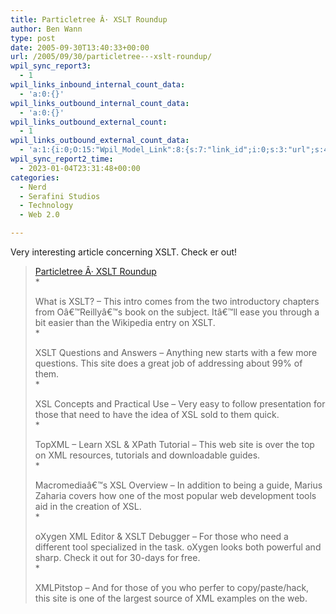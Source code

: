 ```yaml
---
title: Particletree Â· XSLT Roundup
author: Ben Wann
type: post
date: 2005-09-30T13:40:33+00:00
url: /2005/09/30/particletree-·-xslt-roundup/
wpil_sync_report3:
  - 1
wpil_links_inbound_internal_count_data:
  - 'a:0:{}'
wpil_links_outbound_internal_count_data:
  - 'a:0:{}'
wpil_links_outbound_external_count:
  - 1
wpil_links_outbound_external_count_data:
  - 'a:1:{i:0;O:15:"Wpil_Model_Link":8:{s:7:"link_id";i:0;s:3:"url";s:46:"http://particletree.com/notebook/xslt-roundup/";s:4:"host";s:16:"particletree.com";s:8:"internal";b:0;s:4:"post";N;s:6:"anchor";s:30:"Particletree Â· XSLT Roundup";s:15:"added_by_plugin";b:0;s:8:"location";s:7:"content";}}'
wpil_sync_report2_time:
  - 2023-01-04T23:31:48+00:00
categories:
  - Nerd
  - Serafini Studios
  - Technology
  - Web 2.0

---
```

Very interesting article concerning XSLT. Check er out!

> [Particletree Â· XSLT Roundup][1]  
> *
> 
> What is XSLT? &#8211; This intro comes from the two introductory chapters from Oâ€™Reillyâ€™s book on the subject. Itâ€™ll ease you through a bit easier than the Wikipedia entry on XSLT.  
> *
> 
> XSLT Questions and Answers &#8211; Anything new starts with a few more questions. This site does a great job of addressing about 99% of them.  
> *
> 
> XSL Concepts and Practical Use &#8211; Very easy to follow presentation for those that need to have the idea of XSL sold to them quick.  
> *
> 
> TopXML &#8211; Learn XSL & XPath Tutorial &#8211; This web site is over the top on XML resources, tutorials and downloadable guides.  
> *
> 
> Macromediaâ€™s XSL Overview &#8211; In addition to being a guide, Marius Zaharia covers how one of the most popular web development tools aid in the creation of XSL.  
> *
> 
> oXygen XML Editor & XSLT Debugger &#8211; For those who need a different tool specialized in the task. oXygen looks both powerful and sharp. Check it out for 30-days for free.  
> *
> 
> XMLPitstop &#8211; And for those of you who perfer to copy/paste/hack, this site is one of the largest source of XML examples on the web.

<!--5e5f570fab15c429ea2fe61079f8f0fc-->

<!--ca1051c7e19dfe6b7e380aea983ca018-->

 [1]: http://particletree.com/notebook/xslt-roundup/